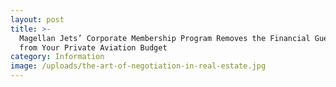 ```yaml
---
layout: post
title: >-
  Magellan Jets’ Corporate Membership Program Removes the Financial Guesswork
  from Your Private Aviation Budget
category: Information
image: /uploads/the-art-of-negotiation-in-real-estate.jpg
---
```

